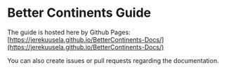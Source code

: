 # Better Continents Guide
The guide is hosted here by Github Pages:
[https://jerekuusela.github.io/BetterContinents-Docs/](https://jerekuusela.github.io/BetterContinents-Docs/)

You can also create issues or pull requests regarding the documentation.
